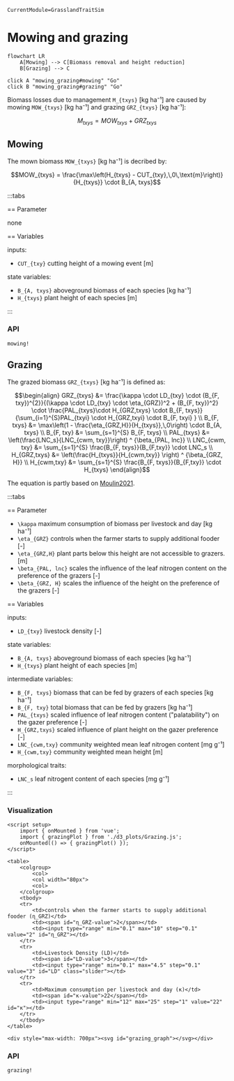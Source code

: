 ```@meta
CurrentModule=GrasslandTraitSim
```

# Mowing and grazing

```mermaid
flowchart LR
    A[Mowing] --> C[Biomass removal and height reduction]
    B[Grazing] --> C 

click A "mowing_grazing#mowing" "Go"
click B "mowing_grazing#grazing" "Go"
```

Biomass losses due to management ``M_{txys}`` [kg ha⁻¹] are caused by mowing ``MOW_{txys}`` [kg ha⁻¹] and grazing ``GRZ_{txys}`` [kg ha⁻¹]:
```math
M_{txys} = MOW_{txys} + GRZ_{txys}
```

## Mowing

The mown biomass ``MOW_{txys}`` [kg ha⁻¹] is decribed by:
```math
MOW_{txys} =  \frac{\max\left(H_{txys} - CUT_{txy},\,0\,\text{m}\right)}{H_{txys}} \cdot B_{A, txys}
```

:::tabs

== Parameter

none

== Variables

inputs:
- ``CUT_{txy}`` cutting height of a mowing event [m]

state variables:
- ``B_{A, txys}`` aboveground biomass of each species [kg ha⁻¹]
- ``H_{txys}`` plant height of each species [m]

:::

### API
```@docs
mowing!
```

## Grazing

The grazed biomass ``GRZ_{txys}`` [kg ha⁻¹] is defined as:
```math
\begin{align}
GRZ_{txys} &=
    \frac{\kappa \cdot LD_{txy} \cdot (B_{F, txy})^{2}}{(\kappa \cdot LD_{txy} \cdot \eta_{GRZ})^2 + (B_{F, txy})^2} \cdot
    \frac{PAL_{txys}\cdot H_{GRZ,txys} \cdot B_{F, txys}}{\sum_{i=1}^{S}PAL_{txyi} \cdot H_{GRZ,txyi} \cdot B_{F, txyi}  } \\
B_{F, txys} &= \max\left(1 - \frac{\eta_{GRZ,H}}{H_{txys}},\,0\right) \cdot B_{A, txys} \\
B_{F, txy} &= \sum_{s=1}^{S} B_{F, txys} \\
PAL_{txys} &= \left(\frac{LNC_s}{LNC_{cwm, txy}}\right) ^ {\beta_{PAL, lnc}} \\
LNC_{cwm, txy} &= \sum_{s=1}^{S} \frac{B_{F, txys}}{B_{F,txy}} \cdot LNC_s \\
H_{GRZ,txys} &= \left(\frac{H_{txys}}{H_{cwm,txy}} \right) ^ {\beta_{GRZ, H}} \\
H_{cwm,txy} &= \sum_{s=1}^{S} \frac{B_{F, txys}}{B_{F,txy}} \cdot H_{txys}
\end{align}
```

The equation is partly based on [Moulin2021](@citet).

:::tabs

== Parameter

- ``\kappa`` maximum consumption of biomass per livestock and day [kg ha⁻¹]
- ``\eta_{GRZ}`` controls when the farmer starts to supply additional fooder [-]
- ``\eta_{GRZ,H}`` plant parts below this height are not accessible to grazers. [m] 
- ``\beta_{PAL, lnc}`` scales the influence of the leaf nitrogen content on the preference of the grazers [-]
- ``\beta_{GRZ, H}`` scales the influence of the height on the preference of the grazers [-]

== Variables

inputs:
- ``LD_{txy}`` livestock density [-]

state variables:
- ``B_{A, txys}`` aboveground biomass of each species [kg ha⁻¹]
- ``H_{txys}`` plant height of each species [m]

intermediate variables:
- ``B_{F, txys}`` biomass that can be fed by grazers of each species [kg ha⁻¹]
- ``B_{F, txy}`` total biomass that can be fed by grazers [kg ha⁻¹]
- ``PAL_{txys}`` scaled influence of leaf nitrogen content ("palatability") on the gazer preference [-]
- ``H_{GRZ,txys}`` scaled influence of plant height on the gazer preference [-]
- ``LNC_{cwm,txy}`` community weighted mean leaf nitrogen content [mg g⁻¹]
- ``H_{cwm,txy}`` community weighted mean height [m]


morphological traits:
- ``LNC_s`` leaf nitrogent content of each species [mg g⁻¹]

:::


### Visualization
```@raw html
<script setup>
    import { onMounted } from 'vue';
    import { grazingPlot } from './d3_plots/Grazing.js';
    onMounted(() => { grazingPlot() });
</script>

<table>
    <colgroup>
        <col>
        <col width="80px">
        <col>
    </colgroup>
    <tbody>
    <tr>
        <td>controls when the farmer starts to supply additional fooder (η_GRZ)</td>
        <td><span id="η_GRZ-value">2</span></td>
        <td><input type="range" min="0.1" max="10" step="0.1" value="2" id="η_GRZ"></td>
    </tr>
    <tr>
        <td>Livestock Density (LD)</td>
        <td><span id="LD-value">3</span></td>
        <td><input type="range" min="0.1" max="4.5" step="0.1" value="3" id="LD" class="slider"></td>
    </tr>
    <tr>
        <td>Maximum consumption per livestock and day (κ)</td>
        <td><span id="κ-value">22</span></td>
        <td><input type="range" min="12" max="25" step="1" value="22" id="κ"></td>
    </tr>
    </tbody>
</table>

<div style="max-width: 700px"><svg id="grazing_graph"></svg></div>
```

### API
```@docs
grazing!
```